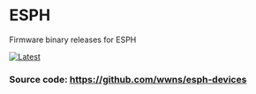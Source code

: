 # ESPH
Firmware binary releases for ESPH

[![Latest](https://img.shields.io/github/v/tag/wwns/esph?style=for-the-badge&logo=appveyor&color=blue&label=last+release)](https://github.com/wwns/esph/releases)

### Source code: https://github.com/wwns/esph-devices
